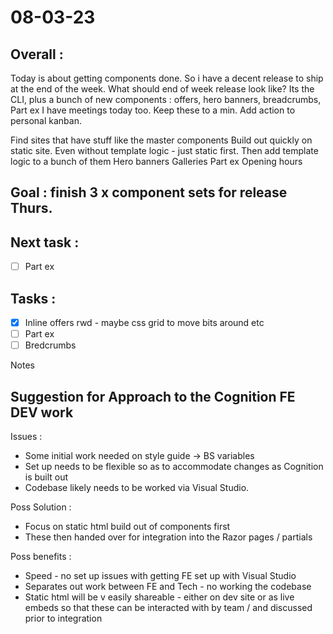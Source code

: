 # 08-03-23

## Overall :
Today is about getting components done. So i have a decent release to ship at the end of the week.
What should end of week release look like?
Its the CLI, plus a bunch of new components :  offers, hero banners, breadcrumbs, Part ex
I have meetings today too. Keep these to a min.
Add action to personal kanban.

Find sites that have stuff like the master components
Build out quickly on static site. Even without template logic - just static first.
Then add template logic to a bunch of them
Hero banners
Galleries
Part ex
Opening hours


## Goal : finish 3 x component sets for release Thurs.

## Next task :
- [ ] Part ex

## Tasks :
- [x] Inline offers rwd - maybe css grid to move bits around etc
- [ ] Part ex
- [ ] Bredcrumbs

Notes

## Suggestion for Approach to the Cognition FE DEV work

Issues :
- Some initial work needed on style guide -> BS variables
- Set up needs to be flexible so as to accommodate changes as Cognition is built out
- Codebase likely needs to be worked via Visual Studio.

Poss Solution :
- Focus on static html build out of components first
- These then handed over for integration into the Razor pages / partials

Poss benefits :
- Speed - no set up issues with getting FE set up with Visual Studio
- Separates out work between FE and Tech - no working the codebase
- Static html will be v easily shareable - either on dev site or as live embeds so that these can be interacted with by team / and discussed prior to integration

